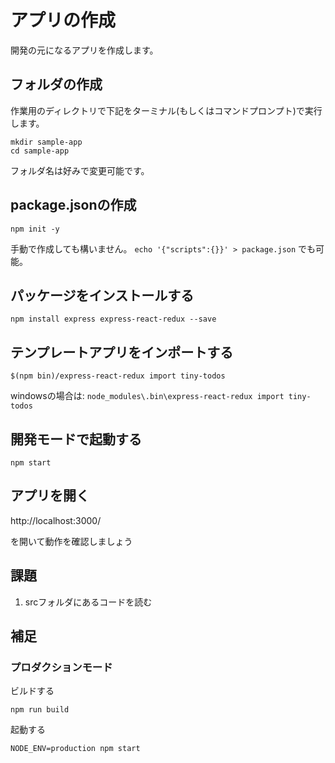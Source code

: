 # アプリの作成

開発の元になるアプリを作成します。

## フォルダの作成

作業用のディレクトリで下記をターミナル(もしくはコマンドプロンプト)で実行します。

```
mkdir sample-app
cd sample-app
```

フォルダ名は好みで変更可能です。

## package.jsonの作成

```
npm init -y
```

手動で作成しても構いません。
`echo '{"scripts":{}}' > package.json` でも可能。

## パッケージをインストールする

```
npm install express express-react-redux --save
```

## テンプレートアプリをインポートする

```
$(npm bin)/express-react-redux import tiny-todos
```

windowsの場合は: `node_modules\.bin\express-react-redux import tiny-todos`

## 開発モードで起動する

```
npm start
```

## アプリを開く

http://localhost:3000/

を開いて動作を確認しましょう

## 課題

1. srcフォルダにあるコードを読む

## 補足

### プロダクションモード

ビルドする

```
npm run build
```

起動する

```
NODE_ENV=production npm start
```
